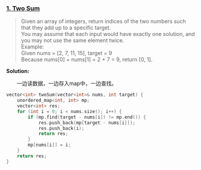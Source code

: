### [1. Two Sum](https://leetcode.com/problems/two-sum/description/)
> Given an array of integers, return indices of the two numbers such that they add up to a specific target.\
> You may assume that each input would have exactly one solution, and you may not use the same element twice.\
> Example:\
> Given nums = [2, 7, 11, 15], target = 9\
> Because nums[0] + nums[1] = 2 + 7 = 9, return [0, 1].

**Solution:**

&emsp;&emsp;一边读数据，一边存入map中，一边查找。
```cpp
vector<int> twoSum(vector<int>& nums, int target) {
    unordered_map<int, int> mp;
    vector<int> res;
    for (int i = 0; i < nums.size(); i++) {
        if (mp.find(target - nums[i]) != mp.end()) {
            res.push_back(mp[target - nums[i]]);
            res.push_back(i);
            return res;
        }
        mp[nums[i]] = i;
    }
    return res;
}
```
